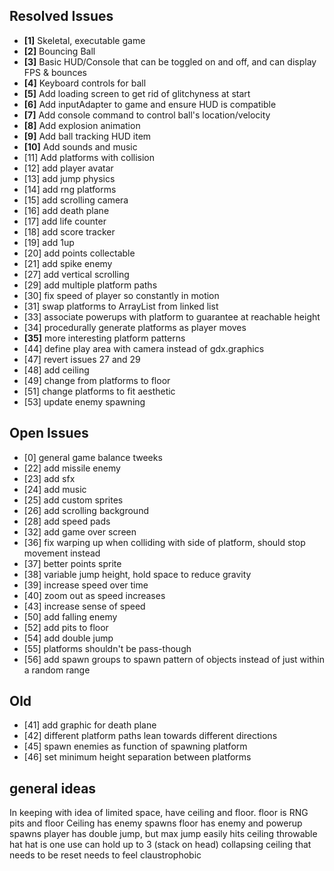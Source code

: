 ## Resolved Issues ##

- **[1]** Skeletal, executable game
- **[2]** Bouncing Ball
- **[3]** Basic HUD/Console that can be toggled on and off, and can display FPS & bounces
- **[4]** Keyboard controls for ball
- **[5]** Add loading screen to get rid of glitchyness at start
- **[6]** Add inputAdapter to game and ensure HUD is compatible
- **[7]** Add console command to control ball's location/velocity
- **[8]** Add explosion animation
- **[9]** Add ball tracking HUD item
- **[10]** Add sounds and music
 - [11] Add platforms with collision
 - [12] add player avatar
 - [13] add jump physics
 - [14] add rng platforms
 - [15] add scrolling camera
 - [16] add death plane
 - [17] add life counter
 - [18] add score tracker
 - [19] add 1up
 - [20] add points collectable
 - [21] add spike enemy
 - [27] add vertical scrolling
 - [29] add multiple platform paths
 - [30] fix speed of player so constantly in motion
 - [31] swap platforms to ArrayList from linked list
 - [33] associate powerups with platform to guarantee at reachable height
 - [34] procedurally generate platforms as player moves
 - **[35]** more interesting platform patterns
 - [44] define play area with camera instead of gdx.graphics
 - [47] revert issues 27 and 29
 - [48] add ceiling
 - [49] change from platforms to floor
 - [51] change platforms to fit aesthetic
 - [53] update enemy spawning

## Open Issues ##

 - [0] general game balance tweeks
 - [22] add missile enemy
 - [23] add sfx
 - [24] add music
 - [25] add custom sprites
 - [26] add scrolling background
 - [28] add speed pads
 - [32] add game over screen
 - [36] fix warping up when colliding with side of platform, should stop movement instead
 - [37] better points sprite
 - [38] variable jump height, hold space to reduce gravity
 - [39] increase speed over time
 - [40] zoom out as speed increases
 - [43] increase sense of speed
 - [50] add falling enemy
 - [52] add pits to floor
 - [54] add double jump
 - [55] platforms shouldn't be pass-though
 - [56] add spawn groups to spawn pattern of objects instead of just within a random range

 ## Old ##
 - [41] add graphic for death plane
 - [42] different platform paths lean towards different directions
 - [45] spawn enemies as function of spawning platform
 - [46] set minimum height separation between platforms


## general ideas ##
In keeping with idea of limited space, have ceiling and floor. floor is RNG pits and floor
Ceiling has enemy spawns
floor has enemy and powerup spawns
player has double jump, but max jump easily hits ceiling
throwable hat
hat is one use
can hold up to 3 (stack on head)
collapsing ceiling that needs to be reset
needs to feel claustrophobic